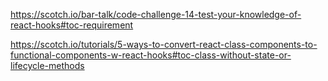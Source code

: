 https://scotch.io/bar-talk/code-challenge-14-test-your-knowledge-of-react-hooks#toc-requirement

https://scotch.io/tutorials/5-ways-to-convert-react-class-components-to-functional-components-w-react-hooks#toc-class-without-state-or-lifecycle-methods
